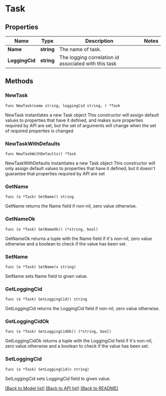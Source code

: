 # Task

## Properties

Name | Type | Description | Notes
------------ | ------------- | ------------- | -------------
**Name** | **string** | The name of task. | 
**LoggingCid** | **string** | The logging correlation id associated with this task | 

## Methods

### NewTask

`func NewTask(name string, loggingCid string, ) *Task`

NewTask instantiates a new Task object
This constructor will assign default values to properties that have it defined,
and makes sure properties required by API are set, but the set of arguments
will change when the set of required properties is changed

### NewTaskWithDefaults

`func NewTaskWithDefaults() *Task`

NewTaskWithDefaults instantiates a new Task object
This constructor will only assign default values to properties that have it defined,
but it doesn't guarantee that properties required by API are set

### GetName

`func (o *Task) GetName() string`

GetName returns the Name field if non-nil, zero value otherwise.

### GetNameOk

`func (o *Task) GetNameOk() (*string, bool)`

GetNameOk returns a tuple with the Name field if it's non-nil, zero value otherwise
and a boolean to check if the value has been set.

### SetName

`func (o *Task) SetName(v string)`

SetName sets Name field to given value.


### GetLoggingCid

`func (o *Task) GetLoggingCid() string`

GetLoggingCid returns the LoggingCid field if non-nil, zero value otherwise.

### GetLoggingCidOk

`func (o *Task) GetLoggingCidOk() (*string, bool)`

GetLoggingCidOk returns a tuple with the LoggingCid field if it's non-nil, zero value otherwise
and a boolean to check if the value has been set.

### SetLoggingCid

`func (o *Task) SetLoggingCid(v string)`

SetLoggingCid sets LoggingCid field to given value.



[[Back to Model list]](../README.md#documentation-for-models) [[Back to API list]](../README.md#documentation-for-api-endpoints) [[Back to README]](../README.md)


